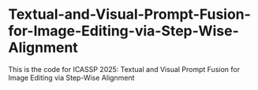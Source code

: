 # Textual-and-Visual-Prompt-Fusion-for-Image-Editing-via-Step-Wise-Alignment
This is the code for ICASSP 2025: Textual and Visual Prompt Fusion for Image Editing via Step-Wise Alignment
